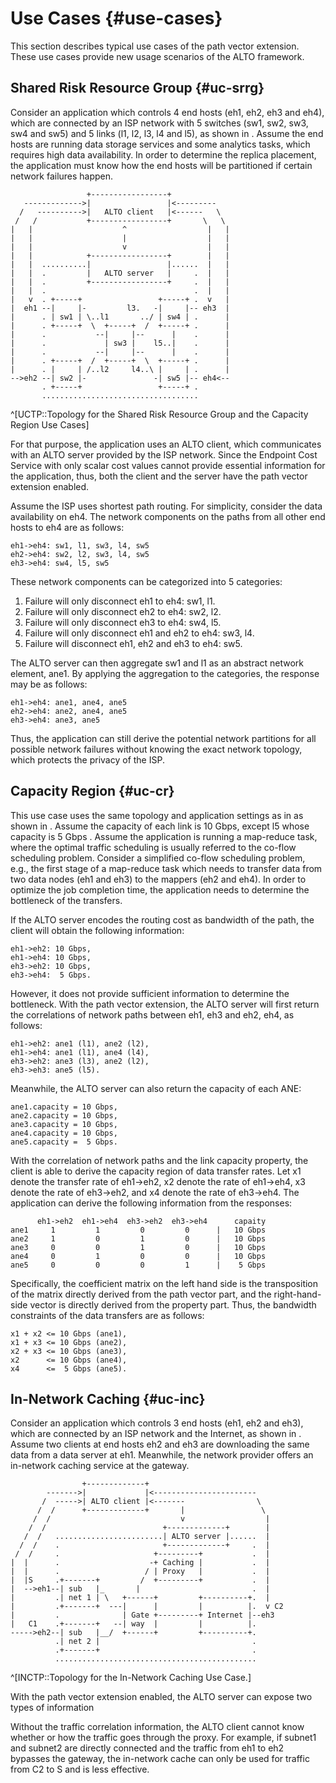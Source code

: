 # Use Cases {#use-cases}

This section describes typical use cases of the path vector extension. These use
cases provide new usage scenarios of the ALTO framework.

## Shared Risk Resource Group {#uc-srrg}

Consider an application which controls 4 end hosts (eh1, eh2, eh3 and eh4),
which are connected by an ISP network with 5 switches (sw1, sw2, sw3, sw4 and
sw5) and 5 links (l1, l2, l3, l4 and l5), as shown in [](#UCTP). Assume the end
hosts are running data storage services and some analytics tasks, which requires
high data availability. In order to determine the replica placement, the
application must know how the end hosts will be partitioned if certain network
failures happen.

```
                 +-----------------+
   ------------->|                 |<---------
  /   ---------->|   ALTO client   |<------   \
 /   /           +-----------------+       \   \
|   |                    ^                  |   |
|   |                    |                  |   |
|   |                    v                  |   |
|   |            +-----------------+        |   |
|   |  ..........|                 |......  |   |
|   |  .         |   ALTO server   |     .  |   |
|   |  .         +-----------------+     .  |   |
|   |  .                                 .  |   |
|   v  . +-----+                 +-----+ .  v   |
|  eh1 --|     |-         l3.   -|     |-- eh3  |
|      . | sw1 | \..l1       ../ | sw4 | .      |
|      . +-----+  \  +-----+  /  +-----+ .      |
|      .           --|     |--      |    .      |
|      .             | sw3 |    l5..|    .      |
|      .           --|     |--      |    .      |
|      . +-----+  /  +-----+  \  +-----+ .      |
|      . |     | /..l2     l4..\ |     | .      |
-->eh2 --| sw2 |-               -| sw5 |-- eh4<--
       . +-----+                 +-----+ .
       ...................................
```
^[UCTP::Topology for the Shared Risk Resource Group and the Capacity Region Use Cases]


For that purpose, the application uses an ALTO client, which communicates with
an ALTO server provided by the ISP network. Since the Endpoint Cost Service with
only scalar cost values cannot provide essential information for the
application, thus, both the client and the server have the path vector extension
enabled.

Assume the ISP uses shortest path routing. For simplicity, consider the data
availability on eh4. The network components on the paths from all other end
hosts to eh4 are as follows:

    eh1->eh4: sw1, l1, sw3, l4, sw5
    eh2->eh4: sw2, l2, sw3, l4, sw5
    eh3->eh4: sw4, l5, sw5

These network components can be categorized into 5 categories:

1. Failure will only disconnect eh1 to eh4: sw1, l1.
2. Failure will only disconnect eh2 to eh4: sw2, l2.
3. Failure will only disconnect eh3 to eh4: sw4, l5.
4. Failure will only disconnect eh1 and eh2 to eh4: sw3, l4.
5. Failure will disconnect eh1, eh2 and eh3 to eh4: sw5.

The ALTO server can then aggregate sw1 and l1 as an abstract network element,
ane1. By applying the aggregation to the categories, the response may be as
follows:

    eh1->eh4: ane1, ane4, ane5
    eh2->eh4: ane2, ane4, ane5
    eh3->eh4: ane3, ane5

Thus, the application can still derive the potential network partitions for all
possible network failures without knowing the exact network topology, which
protects the privacy of the ISP.


## Capacity Region {#uc-cr}

This use case uses the same topology and application settings as
in [](#uc-srrg) as shown in [](#UCTP). Assume the capacity of each link is 10
Gbps, except l5 whose capacity is 5 Gbps . Assume the application is running a
map-reduce task, where the optimal traffic scheduling is usually referred to the
co-flow scheduling problem. Consider a simplified co-flow scheduling problem,
e.g., the first stage of a map-reduce task which needs to transfer data from two
data nodes (eh1 and eh3) to the mappers (eh2 and eh4). In order to optimize the
job completion time, the application needs to determine the bottleneck of the
transfers.

If the ALTO server encodes the routing cost as bandwidth of the path, the client
will obtain the following information:

    eh1->eh2: 10 Gbps,
    eh1->eh4: 10 Gbps,
    eh3->eh2: 10 Gbps,
    eh3->eh4:  5 Gbps.

However, it does not provide sufficient information to determine the bottleneck.
With the path vector extension, the ALTO server will first return the
correlations of network paths between eh1, eh3 and eh2, eh4, as follows:

    eh1->eh2: ane1 (l1), ane2 (l2),
    eh1->eh4: ane1 (l1), ane4 (l4),
    eh3->eh2: ane3 (l3), ane2 (l2),
    eh3->eh3: ane5 (l5).

Meanwhile, the ALTO server can also return the capacity of each ANE:

    ane1.capacity = 10 Gbps,
    ane2.capacity = 10 Gbps,
    ane3.capacity = 10 Gbps,
    ane4.capacity = 10 Gbps,
    ane5.capacity =  5 Gbps.

With the correlation of network paths and the link capacity property, the client
is able to derive the capacity region of data transfer rates. Let x1 denote the
transfer rate of eh1->eh2, x2 denote the rate of eh1->eh4, x3 denote the rate of
eh3->eh2, and x4 denote the rate of eh3->eh4. The application can derive the
following information from the responses:

```
      eh1->eh2  eh1->eh4  eh3->eh2  eh3->eh4      capaity
ane1     1         1         0         0      |   10 Gbps
ane2     1         0         1         0      |   10 Gbps
ane3     0         0         1         0      |   10 Gbps
ane4     0         1         0         0      |   10 Gbps
ane5     0         0         0         1      |    5 Gbps
```

Specifically, the coefficient matrix on the left hand side is the transposition
of the matrix directly derived from the path vector part, and the
right-hand-side vector is directly derived from the property part. Thus, the
bandwidth constraints of the data transfers are as follows:

    x1 + x2 <= 10 Gbps (ane1),
    x1 + x3 <= 10 Gbps (ane2),
    x2 + x3 <= 10 Gbps (ane3),
    x2      <= 10 Gbps (ane4),
    x4      <=  5 Gbps (ane5).

## In-Network Caching {#uc-inc}

Consider an application which controls 3 end hosts (eh1, eh2 and eh3), which are
connected by an ISP network and the Internet, as shown in [](#INCTP). Assume two
clients at end hosts eh2 and eh3 are downloading the same data from a data
server at eh1. Meanwhile, the network provider offers an in-network caching
service at the gateway.

```
                +-------------+
        ------->|             |<-----------------------
       /  ----->| ALTO client |<-------                \
      /  /      +-------------+       |                 \
     /  /                             v                  |
    /  /                          +-------------+        |
   /  /   ........................| ALTO server |......  |
  /  /    .                       +-------------+     .  |
 /  /     .                     +---------+           .  |
|  |      .                    -+ Caching |           .  |
|  |      .                   / | Proxy   |           .  |
|  |S     .+-------+         /  +---------+           .  |
|  -->eh1--| sub   |_       |                         .  |
|         .| net 1 | \   +------+         +----------+.  |
|         .+-------+  ---|      |         |          |.  v C2
|         .              | Gate +---------+ Internet |--eh3
|   C1    .+-------+   --| way  |         |          |.
----->eh2--| sub   |__/  +------+         +----------+.
          .| net 2 |                                  .
          .+-------+                                  .
          .............................................
```
^[INCTP::Topology for the In-Network Caching Use Case.]

With the path vector extension enabled, the ALTO server can expose two types of information

Without the traffic correlation information, the ALTO client cannot know whether
or how the traffic goes through the proxy. For example, if subnet1 and subnet2
are directly connected and the traffic from eh1 to eh2 bypasses the gateway, the
in-network cache can only be used for traffic from C2 to S and is less
effective.
